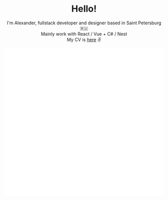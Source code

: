 <h1 align="center">Hello!</h1>

<p align="center">
  I'm Alexander, fullstack developer and designer based in Saint Petersburg 🇷🇺
  <br>
  Mainly work with React / Vue + C# / Nest
  <br>
  My CV is <a href="https://github.com/sashafromlibertalia/CV">here</a> ✌️
</p>

![Metrics](/github-metrics.svg)
